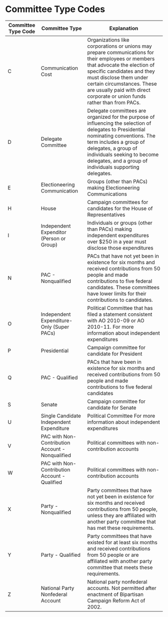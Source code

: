 
# Committee Type Codes

|   Committee Type Code |   Committee Type  |   Explanation |
|-----|-----|-----|
|   C   |   Communication Cost  |   Organizations like corporations or unions may prepare communications for their employees or members that advocate the election of specific candidates and they must disclose them under certain circumstances. These are usually paid with direct corporate or union funds rather than from PACs.   |
|   D   |   Delegate Committee  |   Delegate committees are organized for the purpose of influencing the selection of delegates to Presidential nominating conventions. The term includes a group of delegates, a group of individuals seeking to become delegates, and a group of individuals supporting delegates.    |
|   E   |   Electioneering Communication    |   Groups (other than PACs) making Electioneering Communications   |
|   H   |   House   |   Campaign committees for candidates for the House of Representatives |
|   I   |   Independent Expenditor (Person or Group)    |   Individuals or groups (other than PACs) making independent expenditures over $250 in a year must disclose those expenditures    |
|   N   |   PAC - Nonqualified  |   PACs that have not yet been in existence for six months and received contributions from 50 people and made contributions to five federal candidates. These committees have lower limits for their contributions to candidates.  |
|   O   |   Independent Expenditure-Only (Super PACs)   |   Political Committee that has filed a statement consistent with AO 2010-09 or AO 2010-11. For more information about independent expenditures    |
|   P   |   Presidential    |   Campaign committee for candidate for President  |
|   Q   |   PAC - Qualified |   PACs that have been in existence for six months and received contributions from 50 people and made contributions to five federal candidates |
|   S   |   Senate  |   Campaign committee for candidate for Senate |
|   U   |   Single Candidate Independent Expenditure    |   Political Committee For more information about independent expenditures |
|   V   |   PAC with Non-Contribution Account - Nonqualified    |   Political committees with non-contribution accounts |
|   W   |   PAC with Non-Contribution Account - Qualified   |   Political committees with non-contribution accounts |
|   X   |   Party - Nonqualified    |   Party committees that have not yet been in existence for six months and received contributions from 50 people, unless they are affiliated with another party committee that has met these requirements. |
|   Y   |   Party - Qualified   |   Party committees that have existed for at least six months and received contributions from 50 people or are affiliated with another party committee that meets these requirements.  |
|   Z   |   National Party Nonfederal Account   |   National party nonfederal accounts. Not permitted after enactment of Bipartisan Campaign Reform Act of 2002.    |